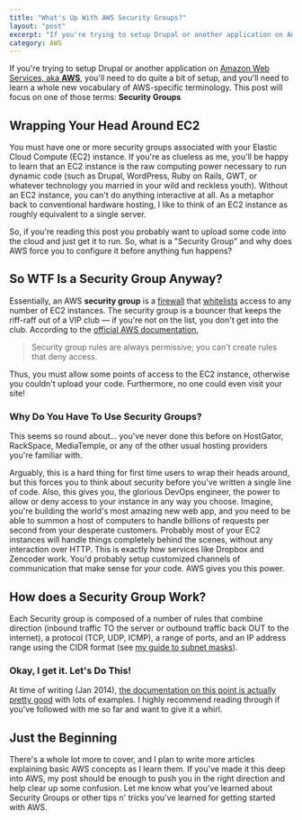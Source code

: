 ```yaml
---
title: "What's Up With AWS Security Groups?"
layout: "post"
excerpt: "If you're trying to setup Drupal or another application on Amazon Web Services, aka AWS, you'll need to do quite a bit of setup, and you'll need to learn a whole new vocabulary of platform-specific terminology. This post will focus on one AWS-specific term: Security Groups"
category: AWS
---
```

If you're trying to setup Drupal or another application on [Amazon Web Services, aka **AWS**](http://aws.amazon.com), you'll need to do quite a bit of setup, and you'll need to learn a whole new vocabulary of AWS-specific terminology. This post will focus on one of those terms: **Security Groups**

## Wrapping Your Head Around EC2

You must have one or more security groups associated with your Elastic Cloud Compute (EC2) instance. If you're as clueless as me, you'll be happy to learn that an EC2 instance is the raw computing power necessary to run dynamic code (such as Drupal, WordPress, Ruby on Rails, GWT, or whatever technology you married in your wild and reckless youth). Without an EC2 instance, you can't do anything interactive at all. As a metaphor back to conventional hardware hosting, I like to think of an EC2 instance as roughly equivalent to a single server.

So, if you're reading this post you probably want to upload some code into the cloud and just get it to run. So, what is a "Security Group" and why does AWS force you to configure it before anything fun happens?

## So WTF Is a Security Group Anyway?

Essentially, an AWS **security group** is a [firewall](https://en.wikipedia.org/wiki/Firewall_%28computing%29) that [whitelists](https://en.wikipedia.org/wiki/Whitelist) access to any number of EC2 instances. The security group is a bouncer that keeps the riff-raff out of a VIP club &mdash; if you&apos;re not on the list, you don&apos;t get into the club. According to the [official AWS documentation](http://docs.aws.amazon.com/AWSEC2/latest/UserGuide/using-network-security.html), 

> Security group rules are always permissive; you can't create rules that deny access.

Thus, you must allow some points of access to the EC2 instance, otherwise you couldn't upload your code. Furthermore, no one could even visit your site! 

### Why Do You Have To Use Security Groups?

This seems so round about... you've never done this before on HostGator, RackSpace, MediaTemple, or any of the other usual hosting providers you're familiar with.

Arguably, this is a hard thing for first time users to wrap their heads around, but this forces you to think about security before you've written a single line of code. Also, this gives you, the glorious DevOps engineer, the power to allow or deny access to your instance in any way you choose. Imagine, you're building the world's most amazing new web app, and you need to be able to summon a host of computers to handle billions of requests per second from your desperate customers. Probably most of your EC2 instances will handle things completely behind the scenes, without any interaction over HTTP.  This is exactly how services like Dropbox and Zencoder work. You'd probably setup customized channels of communication that make sense for your code. AWS gives you this power.

## How does a Security Group Work?

Each Security group is composed of a number of rules that combine direction (inbound traffic TO the server or outbound traffic back OUT to the internet), a protocol (TCP, UDP, ICMP), a range of ports, and an IP address range using the CIDR format (see [my guide to subnet masks](http://bryceadamfisher.com/blog/missing-guide-subnet-masks)).

### Okay, I get it. Let's Do This!

At time of writing (Jan 2014), [the documentation on this point is actually pretty good](http://docs.aws.amazon.com/AWSEC2/latest/UserGuide/using-network-security.html) with lots of examples. I highly recommend reading through if you've followed with me so far and want to give it a whirl.

## Just the Beginning

There's a whole lot more to cover, and I plan to write more articles explaining basic AWS concepts as I learn them. If you've made it this deep into AWS, my post should be enough to push you in the right direction and help clear up some confusion. Let me know what you've learned about Security Groups or other tips n' tricks you've learned for getting started with AWS.

